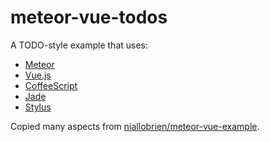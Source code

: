 meteor-vue-todos
================

A TODO-style example that uses:

-	[Meteor](http://meteor.com)
-	[Vue.js](http://vuejs.org)
-	[CoffeeScript](http://coffeescript.org)
-	[Jade](http://jade-lang.com)
-	[Stylus](http://stylus-lang.com)

Copied many aspects from [niallobrien/meteor-vue-example](https://github.com/niallobrien/meteor-vue-example).
